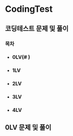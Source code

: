 # CodingTest

## 코딩테스트 문제 및 풀이

### 목차
+ ### 0LV(# )
+ ### 1LV
+ ### 2LV
+ ### 3LV
+ ### 4LV

## 0LV 문제 및 풀이
